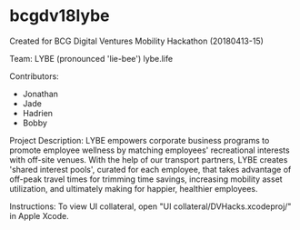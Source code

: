 # bcgdv18lybe
Created for BCG Digital Ventures Mobility Hackathon (20180413-15) 

Team: LYBE (pronounced 'lie-bee') lybe.life

Contributors:
* Jonathan
* Jade 
* Hadrien
* Bobby

Project Description:
LYBE empowers corporate business programs to promote employee wellness by matching employees' recreational interests with off-site venues. With the help of our transport partners, LYBE creates 'shared interest pools', curated for each employee, that takes advantage of off-peak travel times for trimming time savings, increasing mobility asset utilization, and ultimately making for happier, healthier employees.

Instructions:
To view UI collateral, open "UI collateral/DVHacks.xcodeproj/" in Apple Xcode.
